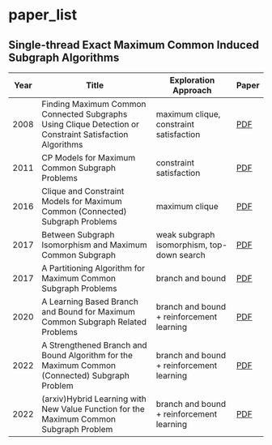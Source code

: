 # paper_list

## Single-thread Exact Maximum Common Induced Subgraph Algorithms

| Year | Title | Exploration Approach | Paper |
|-----|-----|-----|-----|
|2008|Finding Maximum Common Connected Subgraphs Using Clique Detection or Constraint Satisfaction Algorithms|maximum clique, constraint satisfaction|[PDF](https://link.springer.com/content/pdf/10.1007/978-3-540-87477-5_39.pdf?pdf=inline%20link)
|2011|CP Models for Maximum Common Subgraph Problems|constraint satisfaction|[PDF](https://link.springer.com/content/pdf/10.1007/978-3-642-23786-7_48.pdf?pdf=inline%20link)
|2016|Clique and Constraint Models for Maximum Common (Connected) Subgraph Problems|maximum clique|[PDF](https://link.springer.com/content/pdf/10.1007/978-3-319-44953-1_23.pdf?pdf=inline%20link)
|2017|Between Subgraph Isomorphism and Maximum Common Subgraph|weak subgraph isomorphism, top-down search|[PDF](https://ojs.aaai.org/index.php/AAAI/article/view/11137/10996)|
|2017|A Partitioning Algorithm for Maximum Common Subgraph Problems|branch and bound|[PDF](https://www.ijcai.org/Proceedings/2017/0099.pdf)|
|2020|A Learning Based Branch and Bound for Maximum Common Subgraph Related Problems|branch and bound + reinforcement learning|[PDF](https://ojs.aaai.org/index.php/AAAI/article/view/5619/5475)|
|2022|A Strengthened Branch and Bound Algorithm for the Maximum Common (Connected) Subgraph Problem|branch and bound + reinforcement learning|[PDF](https://www.ijcai.org/proceedings/2022/0265.pdf)|
|2022|(arxiv)Hybrid Learning with New Value Function for the Maximum Common Subgraph Problem|branch and bound + reinforcement learning|[PDF](https://arxiv.org/pdf/2208.08620.pdf)|



